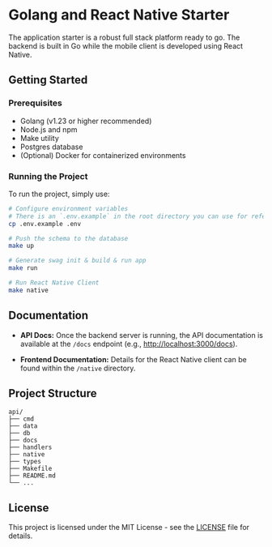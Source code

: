 # Golang and React Native Starter

The application starter is a robust full stack platform ready to go. The backend is built in Go while the mobile client is developed using React Native.

## Getting Started

### Prerequisites

- Golang (v1.23 or higher recommended)
- Node.js and npm
- Make utility
- Postgres database
- (Optional) Docker for containerized environments

### Running the Project

To run the project, simply use:

```bash
# Configure environment variables
# There is an `.env.example` in the root directory you can use for reference
cp .env.example .env

# Push the schema to the database
make up

# Generate swag init & build & run app
make run

# Run React Native Client
make native
```

## Documentation

- **API Docs:** Once the backend server is running, the API documentation is available at the `/docs` endpoint (e.g., [http://localhost:3000/docs](http://localhost:3000/docs)).

- **Frontend Documentation:** Details for the React Native client can be found within the `/native` directory.

## Project Structure

```
api/
├── cmd
├── data
├── db
├── docs
├── handlers
├── native
├── types
├── Makefile
├── README.md
└── ...
```

## License

This project is licensed under the MIT License - see the [LICENSE](LICENSE) file for details.
